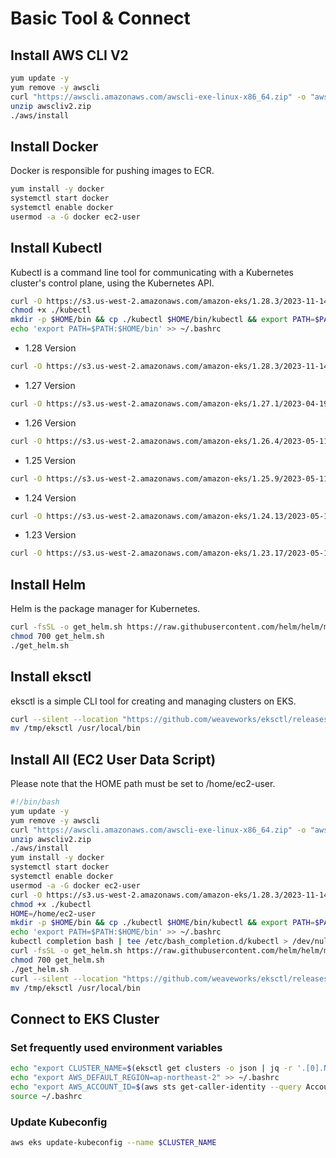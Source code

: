 # Basic Tool & Connect
## Install AWS CLI V2
``` bash
yum update -y
yum remove -y awscli
curl "https://awscli.amazonaws.com/awscli-exe-linux-x86_64.zip" -o "awscliv2.zip"
unzip awscliv2.zip
./aws/install
```
## Install Docker
Docker is responsible for pushing images to ECR.
``` bash
yum install -y docker
systemctl start docker
systemctl enable docker
usermod -a -G docker ec2-user
```
## Install Kubectl
Kubectl is a command line tool for communicating with a Kubernetes cluster's control plane, using the Kubernetes API.
``` bash
curl -O https://s3.us-west-2.amazonaws.com/amazon-eks/1.28.3/2023-11-14/bin/linux/amd64/kubectl
chmod +x ./kubectl
mkdir -p $HOME/bin && cp ./kubectl $HOME/bin/kubectl && export PATH=$PATH:$HOME/bin
echo 'export PATH=$PATH:$HOME/bin' >> ~/.bashrc
```

- 1.28 Version
``` bash
curl -O https://s3.us-west-2.amazonaws.com/amazon-eks/1.28.3/2023-11-14/bin/linux/amd64/kubectl
```

- 1.27 Version
``` bash
curl -O https://s3.us-west-2.amazonaws.com/amazon-eks/1.27.1/2023-04-19/bin/linux/amd64/kubectl
```

- 1.26 Version
``` bash
curl -O https://s3.us-west-2.amazonaws.com/amazon-eks/1.26.4/2023-05-11/bin/linux/amd64/kubectl
```

- 1.25 Version
``` bash
curl -O https://s3.us-west-2.amazonaws.com/amazon-eks/1.25.9/2023-05-11/bin/linux/amd64/kubectl
```

- 1.24 Version
``` bash
curl -O https://s3.us-west-2.amazonaws.com/amazon-eks/1.24.13/2023-05-11/bin/linux/amd64/kubectl
```

- 1.23 Version
``` bash
curl -O https://s3.us-west-2.amazonaws.com/amazon-eks/1.23.17/2023-05-11/bin/linux/amd64/kubectl
```

## Install Helm
Helm is the package manager for Kubernetes.
``` bash
curl -fsSL -o get_helm.sh https://raw.githubusercontent.com/helm/helm/main/scripts/get-helm-3
chmod 700 get_helm.sh
./get_helm.sh
```
## Install eksctl
eksctl is a simple CLI tool for creating and managing clusters on EKS.
``` bash
curl --silent --location "https://github.com/weaveworks/eksctl/releases/latest/download/eksctl_$(uname -s)_amd64.tar.gz" | tar xz -C /tmp
mv /tmp/eksctl /usr/local/bin
```
## Install All (EC2 User Data Script)
Please note that the HOME path must be set to /home/ec2-user.
``` bash
#!/bin/bash
yum update -y
yum remove -y awscli
curl "https://awscli.amazonaws.com/awscli-exe-linux-x86_64.zip" -o "awscliv2.zip"
unzip awscliv2.zip
./aws/install
yum install -y docker
systemctl start docker
systemctl enable docker
usermod -a -G docker ec2-user
curl -O https://s3.us-west-2.amazonaws.com/amazon-eks/1.28.3/2023-11-14/bin/linux/amd64/kubectl
chmod +x ./kubectl
HOME=/home/ec2-user
mkdir -p $HOME/bin && cp ./kubectl $HOME/bin/kubectl && export PATH=$PATH:$HOME/bin
echo 'export PATH=$PATH:$HOME/bin' >> ~/.bashrc
kubectl completion bash | tee /etc/bash_completion.d/kubectl > /dev/null
curl -fsSL -o get_helm.sh https://raw.githubusercontent.com/helm/helm/main/scripts/get-helm-3
chmod 700 get_helm.sh
./get_helm.sh
curl --silent --location "https://github.com/weaveworks/eksctl/releases/latest/download/eksctl_$(uname -s)_amd64.tar.gz" | tar xz -C /tmp
mv /tmp/eksctl /usr/local/bin
```
## Connect to EKS Cluster
### Set frequently used environment variables
```bash
echo "export CLUSTER_NAME=$(eksctl get clusters -o json | jq -r '.[0].Name')" >> ~/.bashrc
echo "export AWS_DEFAULT_REGION=ap-northeast-2" >> ~/.bashrc
echo "export AWS_ACCOUNT_ID=$(aws sts get-caller-identity --query Account --output text)" >> ~/.bashrc
source ~/.bashrc
```
### Update Kubeconfig
``` bash
aws eks update-kubeconfig --name $CLUSTER_NAME
```